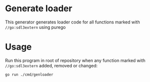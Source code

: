 # Generate loader
This generator generates loader code for all functions marked with `//go:sdl3extern` using purego

# Usage
Run this program in root of repository when any function marked with `//go:sdl3extern` added, removed or changed:

    go run ./cmd/genloader